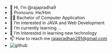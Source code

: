 * 👋 Hi, I’m @rajapradha9
* 💪 Pronouns: He/Him
* 🧑‍🎓 Bachelor of Computer Application
* 👀 I’m interested in JAVA and Web Development
* 🌱 I’m currently learning ...
* 💞️ I’m Interested in learning new technology
* 📫 How to reach me rajapradhan291@gmail.com
* ![github](https://img.shields.io/badge/GitHub-000000?style=for-the-badge&logo=GitHub&logoColor=white)
  

<!---
rajapradha9/rajapradha9 is a ✨ special ✨ repository because its `README.md` (this file) appears on your GitHub profile.
You can click the Preview link to take a look at your changes.
--->
